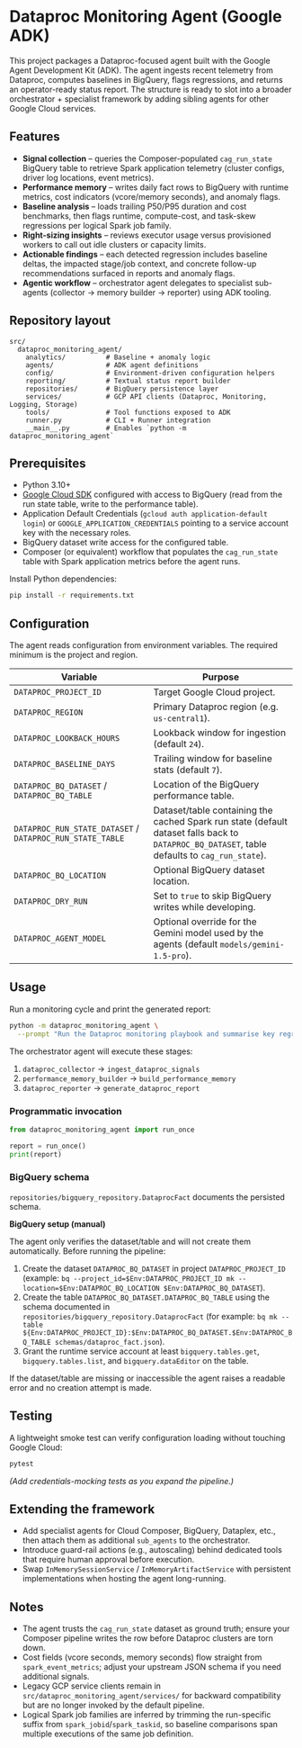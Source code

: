 # Dataproc Monitoring Agent (Google ADK)

This project packages a Dataproc-focused agent built with the Google Agent Development Kit (ADK). The agent ingests recent telemetry from Dataproc, computes baselines in BigQuery, flags regressions, and returns an operator-ready status report. The structure is ready to slot into a broader orchestrator + specialist framework by adding sibling agents for other Google Cloud services.

## Features

- **Signal collection** – queries the Composer-populated `cag_run_state` BigQuery table to retrieve Spark application telemetry (cluster configs, driver log locations, event metrics).
- **Performance memory** – writes daily fact rows to BigQuery with runtime metrics, cost indicators (vcore/memory seconds), and anomaly flags.
- **Baseline analysis** – loads trailing P50/P95 duration and cost benchmarks, then flags runtime, compute-cost, and task-skew regressions per logical Spark job family.
- **Right-sizing insights** – reviews executor usage versus provisioned workers to call out idle clusters or capacity limits.
- **Actionable findings** – each detected regression includes baseline deltas, the impacted stage/job context, and concrete follow-up recommendations surfaced in reports and anomaly flags.
- **Agentic workflow** – orchestrator agent delegates to specialist sub-agents (collector → memory builder → reporter) using ADK tooling.

## Repository layout

```
src/
  dataproc_monitoring_agent/
    analytics/          # Baseline + anomaly logic
    agents/             # ADK agent definitions
    config/             # Environment-driven configuration helpers
    reporting/          # Textual status report builder
    repositories/       # BigQuery persistence layer
    services/           # GCP API clients (Dataproc, Monitoring, Logging, Storage)
    tools/              # Tool functions exposed to ADK
    runner.py           # CLI + Runner integration
    __main__.py         # Enables `python -m dataproc_monitoring_agent`
```

## Prerequisites

- Python 3.10+
- [Google Cloud SDK](https://cloud.google.com/sdk) configured with access to BigQuery (read from the run state table, write to the performance table).
- Application Default Credentials (`gcloud auth application-default login`) or `GOOGLE_APPLICATION_CREDENTIALS` pointing to a service account key with the necessary roles.
- BigQuery dataset write access for the configured table.
- Composer (or equivalent) workflow that populates the `cag_run_state` table with Spark application metrics before the agent runs.

Install Python dependencies:

```bash
pip install -r requirements.txt
```

## Configuration

The agent reads configuration from environment variables. The required minimum is the project and region.

| Variable | Purpose |
| --- | --- |
| `DATAPROC_PROJECT_ID` | Target Google Cloud project. |
| `DATAPROC_REGION` | Primary Dataproc region (e.g. `us-central1`). |
| `DATAPROC_LOOKBACK_HOURS` | Lookback window for ingestion (default `24`). |
| `DATAPROC_BASELINE_DAYS` | Trailing window for baseline stats (default `7`). |
| `DATAPROC_BQ_DATASET` / `DATAPROC_BQ_TABLE` | Location of the BigQuery performance table. |
| `DATAPROC_RUN_STATE_DATASET` / `DATAPROC_RUN_STATE_TABLE` | Dataset/table containing the cached Spark run state (default dataset falls back to `DATAPROC_BQ_DATASET`, table defaults to `cag_run_state`). |
| `DATAPROC_BQ_LOCATION` | Optional BigQuery dataset location. |
| `DATAPROC_DRY_RUN` | Set to `true` to skip BigQuery writes while developing. |
| `DATAPROC_AGENT_MODEL` | Optional override for the Gemini model used by the agents (default `models/gemini-1.5-pro`). |

## Usage

Run a monitoring cycle and print the generated report:

```bash
python -m dataproc_monitoring_agent \
  --prompt "Run the Dataproc monitoring playbook and summarise key regressions."
```

The orchestrator agent will execute these stages:

1. `dataproc_collector` → `ingest_dataproc_signals`
2. `performance_memory_builder` → `build_performance_memory`
3. `dataproc_reporter` → `generate_dataproc_report`

### Programmatic invocation

```python
from dataproc_monitoring_agent import run_once

report = run_once()
print(report)
```

### BigQuery schema

`repositories/bigquery_repository.DataprocFact` documents the persisted schema.

**BigQuery setup (manual)**

The agent only verifies the dataset/table and will not create them automatically. Before running the pipeline:

1. Create the dataset `DATAPROC_BQ_DATASET` in project `DATAPROC_PROJECT_ID` (example: `bq --project_id=$Env:DATAPROC_PROJECT_ID mk --location=$Env:DATAPROC_BQ_LOCATION $Env:DATAPROC_BQ_DATASET`).
2. Create the table `DATAPROC_BQ_DATASET.DATAPROC_BQ_TABLE` using the schema documented in `repositories/bigquery_repository.DataprocFact` (for example: `bq mk --table ${Env:DATAPROC_PROJECT_ID}:$Env:DATAPROC_BQ_DATASET.$Env:DATAPROC_BQ_TABLE schemas/dataproc_fact.json`).
3. Grant the runtime service account at least `bigquery.tables.get`, `bigquery.tables.list`, and `bigquery.dataEditor` on the table.

If the dataset/table are missing or inaccessible the agent raises a readable error and no creation attempt is made.

## Testing

A lightweight smoke test can verify configuration loading without touching Google Cloud:

```bash
pytest
```

*(Add credentials-mocking tests as you expand the pipeline.)*

## Extending the framework

- Add specialist agents for Cloud Composer, BigQuery, Dataplex, etc., then attach them as additional `sub_agents` to the orchestrator.
- Introduce guard-rail actions (e.g., autoscaling) behind dedicated tools that require human approval before execution.
- Swap `InMemorySessionService` / `InMemoryArtifactService` with persistent implementations when hosting the agent long-running.

## Notes

- The agent trusts the `cag_run_state` dataset as ground truth; ensure your Composer pipeline writes the row before Dataproc clusters are torn down.
- Cost fields (vcore seconds, memory seconds) flow straight from `spark_event_metrics`; adjust your upstream JSON schema if you need additional signals.
- Legacy GCP service clients remain in `src/dataproc_monitoring_agent/services/` for backward compatibility but are no longer invoked by the default pipeline.
- Logical Spark job families are inferred by trimming the run-specific suffix from `spark_jobid`/`spark_taskid`, so baseline comparisons span multiple executions of the same job definition.
